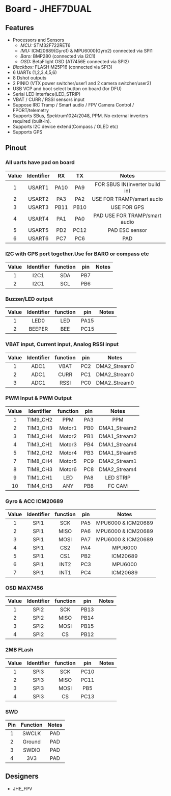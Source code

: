 # Board - JHEF7DUAL

## Features

* Processors and Sensors
  * *MCU:* STM32F722RET6
  * *IMU:* ICM20689(Gyro1) & MPU6000(Gyro2) connected via SPI1
  * *Baro:* BMP280 (connected via I2C1)
  * *OSD:* BetaFlight OSD (AT7456E connected via SPI2)
* *Blackbox:* FLASH M25P16 (connected via SPI3)
* 6 UARTs (1,2,3,4,5,6)
* 8 Dshot outputs
* 2 PINIO (VTX power switcher/user1 and 2 camera switcher/user2)
* USB VCP and boot select button on board (for DFU) 
* Serial LED interface(LED_STRIP)
* VBAT / CURR / RSSI sensors input
* Suppose IRC Tramp / Smart audio / FPV Camera Control / FPORT/telemetry
* Supports SBus, Spektrum1024/2048, PPM. No external inverters required (built-in).
* Supports I2C device extend(Compass / OLED etc)
* Supports GPS

## Pinout

### All uarts have pad on board 

| Value | Identifier |  RX  |  TX  |             Notes              |
| :---: | :--------: | :--: | :--: | :----------------------------: |
|   1   |   USART1   | PA10 | PA9  | FOR SBUS IN(inverter build in) |
|   2   |   USART2   | PA3  | PA2  |   USE FOR TRAMP/smart audio    |
|   3   |   USART3   | PB11 | PB10 |          USE FOR GPS           |
|   4   |   USART4   | PA1  | PA0  | PAD USE FOR TRAMP/smart audio  |
|   5   |   USART5   | PD2  | PC12 |         PAD ESC sensor         |
|   6   |   USART6   | PC7  | PC6  |              PAD               |

### I2C with GPS port together.Use for BARO or compass etc 

| Value | Identifier | function | pin  | Notes |
| :---: | :--------: | :------: | :--: | :---: |
|   1   |    I2C1    |   SDA    | PB7  |       |
|   2   |    I2C1    |   SCL    | PB6  |       |

### Buzzer/LED output 

| Value | Identifier | function | pin  | Notes |
| :---: | :--------: | :------: | :--: | :---: |
|   1   |    LED0    |   LED    | PA15 |       |
|   2   |   BEEPER   |   BEE    | PC15 |       |

### VBAT input, Current input, Analog RSSI input

| Value | Identifier | function | pin  |    Notes     |
| :---: | :--------: | :------: | :--: | :----------: |
|   1   |    ADC1    |   VBAT   | PC2  | DMA2_Stream0 |
|   2   |    ADC1    |   CURR   | PC1  | DMA2_Stream0 |
|   3   |    ADC1    |   RSSI   | PC0  | DMA2_Stream0 |

### PWM Input & PWM Output 

| Value | Identifier | function | pin  |    Notes     |
| :---: | :--------: | :------: | :--: | :----------: |
|   1   |  TIM9_CH2  |   PPM    | PA3  |     PPM      |
|   2   |  TIM3_CH3  |  Motor1  | PB0  | DMA1_Stream2 |
|   3   |  TIM3_CH4  |  Motor2  | PB1  | DMA1_Stream2 |
|   4   |  TIM3_CH1  |  Motor3  | PB4  | DMA1_Stream4 |
|   5   |  TIM2_CH2  |  Motor4  | PB3  | DMA1_Stream6 |
|   7   |  TIM8_CH4  |  Motor5  | PC9  | DMA2_Stream1 |
|   8   |  TIM8_CH3  |  Motor6  | PC8  | DMA2_Stream4 |
|   9   |  TIM1_CH1  |   LED    | PA8  |  LED STRIP   |
|  10   |  TIM4_CH3  |   ANY    | PB8  |    FC CAM    |

### Gyro & ACC  ICM20689

| Value | Identifier | function | pin  |       Notes        |
| :---: | :--------: | :------: | :--: | :----------------: |
|   1   |    SPI1    |   SCK    | PA5  | MPU6000 & ICM20689 |
|   2   |    SPI1    |   MISO   | PA6  | MPU6000 & ICM20689 |
|   3   |    SPI1    |   MOSI   | PA7  | MPU6000 & ICM20689 |
|   4   |    SPI1    |   CS2    | PA4  |      MPU6000       |
|   5   |    SPI1    |   CS1    | PB2  |      ICM20689      |
|   6   |    SPI1    |   INT2   | PC3  |      MPU6000       |
|   7   |    SPI1    |   INT1   | PC4  |      ICM20689      |

### OSD MAX7456

| Value | Identifier | function | pin  | Notes |
| :---: | :--------: | :------: | :--: | :---: |
|   1   |    SPI2    |   SCK    | PB13 |       |
|   2   |    SPI2    |   MISO   | PB14 |       |
|   3   |    SPI2    |   MOSI   | PB15 |       |
|   4   |    SPI2    |    CS    | PB12 |       |

### 2MB FLash

| Value | Identifier | function | pin  | Notes |
| :---: | :--------: | :------: | :--: | :---: |
|   1   |    SPI3    |   SCK    | PC10 |       |
|   2   |    SPI3    |   MISO   | PC11 |       |
|   3   |    SPI3    |   MOSI   | PB5  |       |
|   4   |    SPI3    |    CS    | PC13 |       |

### SWD

| Pin  | Function | Notes |
| :--: | :------: | :---: |
|  1   |  SWCLK   |  PAD  |
|  2   |  Ground  |  PAD  |
|  3   |  SWDIO   |  PAD  |
|  4   |   3V3    |  PAD  |

## Designers

- JHE_FPV
